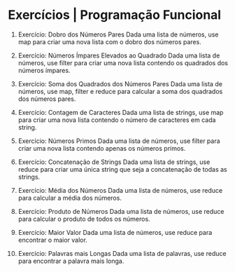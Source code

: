 # Exercícios | Programação Funcional

1. Exercício: Dobro dos Números Pares
Dada uma lista de números, use map para criar uma nova lista com o dobro dos números pares.

2. Exercício: Números Ímpares Elevados ao Quadrado
Dada uma lista de números, use filter para criar uma nova lista contendo os quadrados dos números ímpares.

3. Exercício: Soma dos Quadrados dos Números Pares
Dada uma lista de números, use map, filter e reduce para calcular a soma dos quadrados dos números pares.

4. Exercício: Contagem de Caracteres
Dada uma lista de strings, use map para criar uma nova lista contendo o número de caracteres em cada string.

5. Exercício: Números Primos
Dada uma lista de números, use filter para criar uma nova lista contendo apenas os números primos.

6. Exercício: Concatenação de Strings
Dada uma lista de strings, use reduce para criar uma única string que seja a concatenação de todas as strings.

7. Exercício: Média dos Números
Dada uma lista de números, use reduce para calcular a média dos números.

8. Exercício: Produto de Números
Dada uma lista de números, use reduce para calcular o produto de todos os números.

9. Exercício: Maior Valor
Dada uma lista de números, use reduce para encontrar o maior valor.

10. Exercício: Palavras mais Longas
Dada uma lista de palavras, use reduce para encontrar a palavra mais longa.

